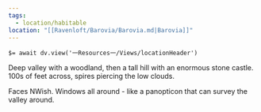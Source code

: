 ```yaml
---
tags:
  - location/habitable
location: "[[Ravenloft/Barovia/Barovia.md|Barovia]]"
---
```


`$= await dv.view('一Resources一/Views/locationHeader')`

Deep valley with a woodland, then a tall hill with an enormous stone castle. 100s of feet across, spires piercing the low clouds.

Faces NWish. Windows all around - like a panopticon that can survey the valley around.
